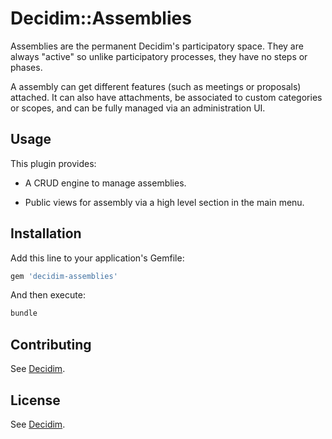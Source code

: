 # Decidim::Assemblies

Assemblies are the permanent Decidim's participatory space. They are always
"active" so unlike participatory processes, they have no steps or phases.

A assembly can get different features (such as meetings or proposals) attached.
It can also have attachments, be associated to custom categories or scopes, and
can be fully managed via an administration UI.

## Usage

This plugin provides:

* A CRUD engine to manage assemblies.

* Public views for assembly via a high level section in the main menu.

## Installation

Add this line to your application's Gemfile:

```ruby
gem 'decidim-assemblies'
```

And then execute:

```bash
bundle
```

## Contributing

See [Decidim](https://github.com/decidim/decidim).

## License

See [Decidim](https://github.com/decidim/decidim).
